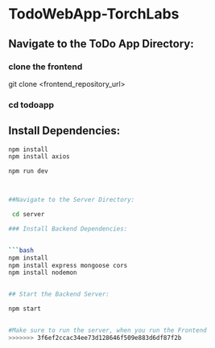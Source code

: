 
# TodoWebApp-TorchLabs
 
## Navigate to the ToDo App Directory:


### clone the frontend

git clone <frontend_repository_url>

### cd todoapp
## Install Dependencies:

```bash
npm install
npm install axios

npm run dev 



##Navigate to the Server Directory:

 cd server

### Install Backend Dependencies:


```bash
npm install
npm install express mongoose cors
npm install nodemon 


## Start the Backend Server:

npm start


#Make sure to run the server, when you run the Frontend
>>>>>>> 3f6ef2ccac34ee73d128646f509e883d6df87f2b
